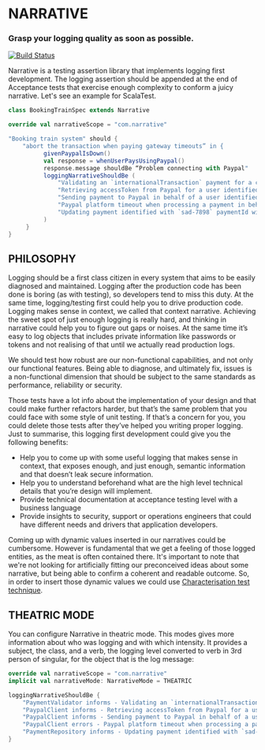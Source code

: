 # NARRATIVE
### Grasp your logging quality as soon as possible.

[![Build Status](https://travis-ci.org/felipefzdz/narrative.svg?branch=master)](https://travis-ci.org/felipefzdz/narrative)

Narrative is a testing assertion library that implements logging first development. The logging assertion should be appended at the end of Acceptance tests that exercise enough complexity to conform a juicy narrative. Let's see an example for ScalaTest.

```scala
class BookingTrainSpec extends Narrative

override val narrativeScope = "com.narrative"

"Booking train system" should {
    "abort the transaction when paying gateway timeouts” in {
          givenPaypalIsDown()
          val response = whenUserPaysUsingPaypal()
          response.message shouldBe “Problem connecting with Paypal"
          loggingNarrativeShouldBe (
              "Validating an `internationalTransaction` payment for a country called `Spain`.",
              "Retrieving accessToken from Paypal for a user identified with `1243-abcd` userId.",
              "Sending payment to Paypal in behalf of a user identified with `1243-abcd` userId and with `sad-7898` paymentId.",
              "Paypal platform timeout when processing a payment in behalf of a user identified with `1243-abcd` userId and with `sad-7898` paymentId.",
              "Updating payment identified with `sad-7898` paymentId with status `ABORTED`."
          )
     }
}
```

## PHILOSOPHY

Logging should be a first class citizen in every system that aims to be easily diagnosed and maintained. Logging after the production code has been done is boring (as with testing), so developers tend to miss this duty. At the same time, logging/testing first could help you to drive production code. Logging makes sense in context, we called that context narrative. Achieving the sweet spot of just enough logging is really hard, and thinking in narrative could help you to figure out gaps or noises. At the same time it’s easy to log objects that includes private information like passwords or tokens and not realising of that until we actually read production logs.

We should test how robust are our non-functional capabilities, and not only our functional features. Being able to diagnose, and ultimately fix, issues is a non-functional dimension that should be subject to the same standards as performance, reliability or security. 

Those tests have a lot info about the implementation of your design and that could make further refactors harder, but that’s the same problem that you could face with some style of unit testing. If that’s a concern for you, you could delete those tests after they’ve helped you writing proper logging. Just to summarise, this logging first development could give you the following benefits:

- Help you to come up with some useful logging that makes sense in context, that exposes enough, and just enough, semantic information and that doesn’t leak secure information.
- Help you to understand beforehand what are the high level technical details that you’re design will implement.
- Provide technical documentation at acceptance testing level with a business language
- Provide insights to security, support or operations engineers that could have different needs and drivers that application developers.

Coming up with dynamic values inserted in our narratives could be cumbersome. However is fundamental that we get a feeling of those logged entities, as the meat is often contained there. It's important to note that we're not looking for artificially fitting our preconceived ideas about some narrative, but being able to confirm a coherent and readable outcome. So, in order to insert those dynamic values we could use [Characterisation test technique](https://en.wikipedia.org/wiki/Characterization_test). 

## THEATRIC MODE

You can configure Narrative in theatric mode. This modes gives more information about who was logging and with which intensity. It provides a subject, the class, and a verb, the logging level converted to verb in 3rd person of singular, for the object that is the log message:

```scala
override val narrativeScope = "com.narrative"
implicit val narrativeMode: NarrativeMode = THEATRIC

loggingNarrativeShouldBe {
    "PaymentValidator informs - Validating an `internationalTransaction` payment for a country called `Spain`.",
    "PaypalClient informs - Retrieving accessToken from Paypal for a user identified with `1243-abcd` userId.",
    "PaypalClient informs - Sending payment to Paypal in behalf of a user identified with `1243-abcd` userId and with `sad-7898` paymentId.",
    "PaypalClient errors - Paypal platform timeout when processing a payment in behalf of a user identified with `1243-abcd` userId and with `sad-7898` paymentId.",
    "PaymentRepository informs - Updating payment identified with `sad-7898` paymentId with status `ABORTED`."
}
```

